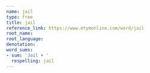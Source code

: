 ```yaml
---
name: jail
type: free
title: jail
reference_link: https://www.etymonline.com/word/jail
root_name: 
root_language: 
denotation: 
word_sums:
- sum: 'Jail + '
  respelling: jail
---
```

